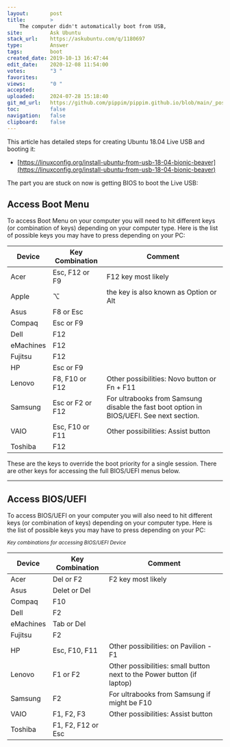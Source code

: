 ```yaml
---
layout:       post
title:        >
    The computer didn't automatically boot from USB,
site:         Ask Ubuntu
stack_url:    https://askubuntu.com/q/1180697
type:         Answer
tags:         boot
created_date: 2019-10-13 16:47:44
edit_date:    2020-12-08 11:54:00
votes:        "3 "
favorites:    
views:        "0 "
accepted:     
uploaded:     2024-07-28 15:18:40
git_md_url:   https://github.com/pippim/pippim.github.io/blob/main/_posts/2019/2019-10-13-The-computer-didn_t-automatically-boot-from-USB_.md
toc:          false
navigation:   false
clipboard:    false
---
```


This article has detailed steps for creating Ubuntu 18.04 Live USB and booting it:

- [https://linuxconfig.org/install-ubuntu-from-usb-18-04-bionic-beaver](https://linuxconfig.org/install-ubuntu-from-usb-18-04-bionic-beaver)

The part you are stuck on now is getting BIOS to boot the Live USB:

## Access Boot Menu

To access Boot Menu on your computer you will need to hit different keys (or combination of keys) depending on your computer type. Here is the list of possible keys you may have to press depending on your PC:

| Device     |  Key Combination   | Comment |
| ---------- | ------------------ |-------- |
| Acer       | Esc, F12 or F9     | F12 key most likely |
| Apple      | ⌥                           | the key is also known as Option or Alt |
| Asus       | F8 or Esc          | |
| Compaq     | Esc or F9          | |
| Dell       | F12                | |
| eMachines  | F12                | |
| Fujitsu    | F12                | |
| HP         | Esc or F9          | |
| Lenovo     | F8, F10 or F12     | Other possibilities: Novo button or Fn + F11 |
| Samsung    | Esc or F2 or F12   | For ultrabooks from Samsung disable the fast boot option in BIOS/UEFI. See next section. |
| VAIO       | Esc, F10 or F11    | Other possibilities: Assist button |
| Toshiba    | F12                | |


These are the keys to override the boot priority for a single session. There are other keys for accessing the full BIOS/UEFI menus below.


----------

## Access BIOS/UEFI

To access BIOS/UEFI on your computer you will also need to hit different keys (or combination of keys) depending on your computer type. Here is the list of possible keys you may have to press depending on your PC:

<sub>*Key combinations for accessing BIOS/UEFI Device*</sub>

| Device     |  Key Combination   | Comment |
| ---------- | ------------------ |-------- |
| Acer       | Del or F2          | F2 key most likely |
| Asus       | Delet or Del       | |
| Compaq     | F10                | |
| Dell       | F2                 | |
| eMachines  | Tab or Del         | |
| Fujitsu    | F2                 | |
| HP         | Esc, F10, F11      | Other possibilities: on Pavilion - F1 |
| Lenovo     | F1 or F2           | Other possibilities: small button next to the Power button (if laptop) |
| Samsung    | F2                 | For ultrabooks from Samsung if might be F10 |
| VAIO       | F1, F2, F3         | Other possibilities: Assist button |
| Toshiba    | F1, F2, F12 or Esc | |
